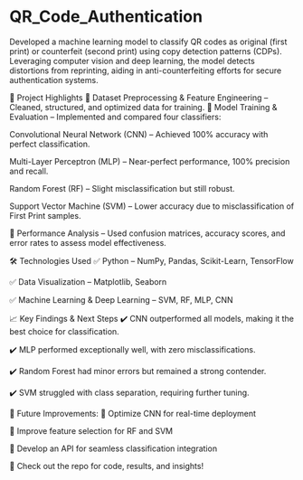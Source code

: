 # QR_Code_Authentication
Developed a machine learning model to classify QR codes as original (first print) or counterfeit (second print) using copy detection patterns (CDPs). Leveraging computer vision and deep learning, the model detects distortions from reprinting, aiding in anti-counterfeiting efforts for secure authentication systems.

📌 Project Highlights
🔹 Dataset Preprocessing & Feature Engineering – Cleaned, structured, and optimized data for training.
🔹 Model Training & Evaluation – Implemented and compared four classifiers:

Convolutional Neural Network (CNN) – Achieved 100% accuracy with perfect classification.

Multi-Layer Perceptron (MLP) – Near-perfect performance, 100% precision and recall.

Random Forest (RF) – Slight misclassification but still robust.

Support Vector Machine (SVM) – Lower accuracy due to misclassification of First Print samples.

🔹 Performance Analysis – Used confusion matrices, accuracy scores, and error rates to assess model effectiveness.

🛠️ Technologies Used
✅ Python – NumPy, Pandas, Scikit-Learn, TensorFlow

✅ Data Visualization – Matplotlib, Seaborn

✅ Machine Learning & Deep Learning – SVM, RF, MLP, CNN

📈 Key Findings & Next Steps
✔️ CNN outperformed all models, making it the best choice for classification.

✔️ MLP performed exceptionally well, with zero misclassifications.

✔️ Random Forest had minor errors but remained a strong contender.

✔️ SVM struggled with class separation, requiring further tuning.

🚀 Future Improvements:
🔸 Optimize CNN for real-time deployment

🔸 Improve feature selection for RF and SVM

🔸 Develop an API for seamless classification integration

🔗 Check out the repo for code, results, and insights!
